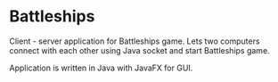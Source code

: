 # Battleships
Client - server application for Battleships game. Lets two computers connect with each other using Java socket and start Battleships game. 

Application is written in Java with JavaFX for GUI.
